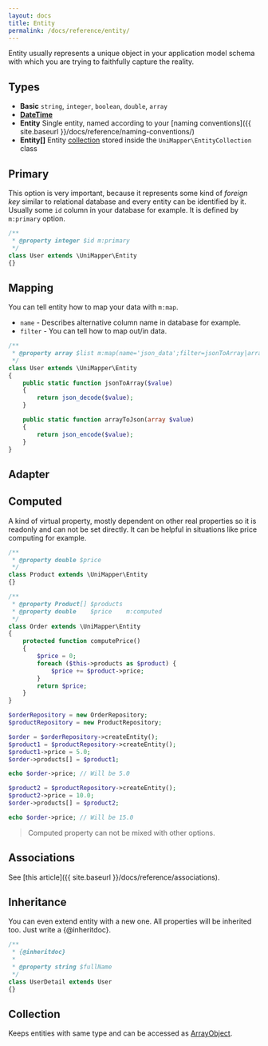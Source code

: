 ```yaml
---
layout: docs
title: Entity
permalink: /docs/reference/entity/
---
```


Entity usually represents a unique object in your application model schema with which you are trying to faithfully capture the reality.

## Types

- **Basic** `string`, `integer`, `boolean`, `double`, `array`
- **[DateTime](http://www.php.net/manual/en/class.datetime.php)**
- **Entity** Single entity, named according to your [naming conventions]({{ site.baseurl }}/docs/reference/naming-conventions/)
- **Entity\[\]** Entity [collection](#collection) stored inside the `UniMapper\EntityCollection` class

## Primary
This option is very important, because it represents some kind of *foreign key*
similar to relational database and every entity can be identified by it.
Usually some `id` column in your database for example.
It is defined by `m:primary` option.

~~~ php
/**
 * @property integer $id m:primary
 */
class User extends \UniMapper\Entity
{}
~~~

## Mapping
You can tell entity how to map your data with `m:map`.

- `name` - Describes alternative column name in database for example.
- `filter` - You can tell how to map out/in data.

~~~ php
/**
 * @property array $list m:map(name='json_data';filter=jsonToArray|arrayToJson)
 */
class User extends \UniMapper\Entity
{
    public static function jsonToArray($value)
    {
        return json_decode($value);
    }

    public static function arrayToJson(array $value)
    {
        return json_encode($value);
    }
}
~~~

## Adapter

## Computed
A kind of virtual property, mostly dependent on other real properties so it is readonly and can not be set directly. It can be helpful in situations like price computing for example.

~~~ php
/**
 * @property double $price
 */
class Product extends \UniMapper\Entity
{}

/**
 * @property Product[] $products
 * @property double    $price    m:computed
 */
class Order extends \UniMapper\Entity
{
    protected function computePrice()
    {
    	$price = 0;
    	foreach ($this->products as $product) {
    	    $price += $product->price;
    	}
        return $price;
    }
}

$orderRepository = new OrderRepository;
$productRepository = new ProductRepository;

$order = $orderRepository->createEntity();
$product1 = $productRepository->createEntity();
$product1->price = 5.0;
$order->products[] = $product1;

echo $order->price; // Will be 5.0

$product2 = $productRepository->createEntity();
$product2->price = 10.0;
$order->products[] = $product2;

echo $order->price; // Will be 15.0
~~~

> Computed property can not be mixed with other options.

## Associations
See [this article]({{ site.baseurl }}/docs/reference/associations).

## Inheritance
You can even extend entity with a new one. All properties will be inherited too. Just write a {@inheritdoc}.

~~~ php
/**
 * {@inheritdoc}
 *
 * @property string $fullName
 */
class UserDetail extends User
{}
~~~

## Collection
Keeps entities with same type and can be accessed as [ArrayObject](http://php.net/manual/en/class.arrayobject.php).